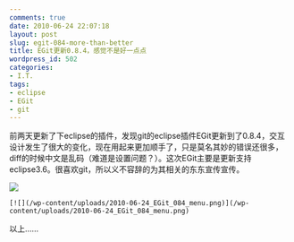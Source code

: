 ```yaml
---
comments: true
date: 2010-06-24 22:07:18
layout: post
slug: egit-084-more-than-better
title: EGit更新0.8.4，感觉不是好一点点
wordpress_id: 502
categories:
- I.T.
tags:
- eclipse
- EGit
- git
---
```


前两天更新了下eclipse的插件，发现git的eclipse插件EGit更新到了0.8.4，交互设计发生了很大的变化，现在用起来更加顺手了，只是莫名其妙的错误还很多，diff的时候中文是乱码（难道是设置问题？）。这次EGit主要是更新支持eclipse3.6。很喜欢git，所以义不容辞的为其相关的东东宣传宣传。




[![](/wp-content/uploads/2010-06-24_EGit_084.png)](/wp-content/uploads/2010-06-24_EGit_084.png)  

	[![](/wp-content/uploads/2010-06-24_EGit_084_menu.png)](/wp-content/uploads/2010-06-24_EGit_084_menu.png)




以上……
